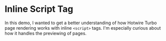 
# Inline Script Tag

In this demo, I wanted to get a better understanding of how Hotwire Turbo page rendering works with inline `<script>` tags. I'm especially curious about how it handles the previewing of pages.
